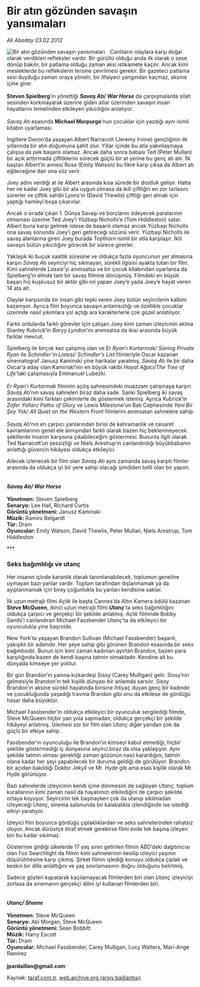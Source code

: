 # Bir atın gözünden savaşın yansımaları 

*Ali Abaday 03.02.2012*

<div class="yazi"><img align="left" alt="Bir atın gözünden savaşın yansımaları " border="0" src="http://www.taraf.com.tr/fotoraflar/makaleler/bir-atin-gozunden-savasin-yansimalari_8442_orijinal.jpg" style="border-right-width:10px; border-color:#FFFFFF"/><p>Canlıların olaylara karşı doğal olarak verdikleri refleksler vardır. Bir gürültü olduğu anda ilk olarak o sese dönüp bakılır, bir patlama olduğu zaman aksi istikamete kaçılır. Ancak kimi mesleklerde bu reflekslerin tersine çevrilmesi gerekir. Bir gazeteci patlama sesi duyduğu zaman oraya yönelir, bir itfaiyeci yangından kaçmaz, aksine içine girer.<br/><br/><b>Steven Spielberg</b>’in yönettiği <b><i>Savaş Atı/ War Horse</i></b> da çarpışmalarda silah sesinden korkmayarak üzerine giden atlar üzerinden savaşın insan hayatlarını temelinden etkileyen yıkıcılığını anlatıyor.<br/><br/><i>Savaş Atı</i> esasında <b>Michael Morpurgo</b>’nun çocuklar için yazdığı aynı isimli kitabın uyarlaması.</p>
<p>İngiltere Devon’da yaşayan Albert Narracott (Jeremy Irvine) gençliğinin ilk yıllarında bir atın doğumuna şahit olur. Yıllar içinde bu atla yakınlaşmaya çalışsa da pek başarılı olamaz. Ancak daha sonra babası Ted (Peter Mullan) bir açık arttırmada çiftliklerini sürecek güçlü bir at yerine bu genç atı alır. İlk baştan Albert’in annesi Rose (Emily Watson) bu fikre karşı çıksa da Albert atı eğiteceğine dair ona söz verir. </p>
<p>Joey adını verdiği at ile Albert arasında kısa sürede bir dostluk gelişir. Hatta her ne kadar Joey gibi bir ata uygun olmasa da ikili çiftliğin en zor tarlasını sürerler ve çiftlik sahibi Lyons’ın (David Thewlis) çiftliği geri almak için yaptığı hamleyi boşa çıkarırlar.</p>
<p>Ancak o sırada çıkan 1. Dünya Savaşı ve borçlarını ödeyecek paralarının olmaması üzerine Ted Joey’i Yüzbaşı Nicholls’e (Tom Hiddleston) satar. Albert buna karşı gelmek istese de başarılı olamaz ancak Yüzbaşı Nicholls ona savaş sonunda Joey’i geri getireceği sözünü verir. Yüzbaşı Nicholls ile savaş alanlarına giren Joey burada Topthorn isimli bir atla karşılaşır. İkili savaşın bütün yıkıcılığını görecek bir sürece girerler.</p>
<p>Yaklaşık iki buçuk saatlik süresine ve oldukça fazla oyuncunun yer almasına karşın <i>Savaş Atı</i> seyirciyi hiç sıkmayan, sürekli ilgisini ayakta tutan bir film. Kimi sahnelerde <i>Lassie</i>’yi anımsatsa ve bir çocuk kitabından uyarlansa da Spielberg’in elinde tam bir savaş filmine dönüşmüş. Filmdeki en büyük başarı hiç kuşkusuz bir aktör gibi rol yapan Joey’e yada Joey’e hayat veren 14 ata ait. </p>
<p>Olaylar karşısında bir insan gibi tepki veren Joey bütün seyircilerin kalbini kazanıyor. Ayrıca film boyunca savaşın anlamsızlığı ve özellikle çocuklar üzerinde nasıl yıkımlara yol açtığı ara karakterlerle çok güzel anlatılıyor. </p>
<p>Farklı ordularda farklı görevler için çalışan Joey kimi zaman izleyicinin aklına Stanley Kubrick’in <i>Baryy Lyndon</i>’ını anımsatsa da ikisi arasında büyük farklar mevcut.</p>
<p>Spielberg ile birçok kez çalışmış olan ve <i>Er Ryan’ı Kurtarmak/ Saving Private Ryan</i> ile <i>Schindler’in Listesi/ Schindler’s List</i> filmleriyle Oscar kazanan sinematograf Janusz Kaminski yine harikalar yaratmış. <i>Savaş Atı</i> ile bir daha Oscar’a aday olan Kaminski’nin en büyük rakibi <i>Hayat Ağacı/The Tree of Life</i>’taki çalışmasıyla Emmanuel Lubezki.<br/><br/><i>Er Ryan’ı Kurtarmak</i> filminin açılış sahnesindeki muazzam çatışmaya karşın <i>Savaş Atı</i>’nın savaş sahneleri biraz daha sade. Sanki Spielberg iki savaş arasındaki kimi farkları çekimlerle de göstermek istemiş. Ayrıca Kubrick’in <i>Zafer Yolları/ Paths of Glory</i> ve Lewis Milestone’un Batı Cephesinde <i>Yeni Bir Şey Yok/ All Quiet on the Western Front</i> filmlerini anımsatan sahnelere sahip.<br/><br/><i>Savaş Atı</i>’nın en çarpıcı yanlarından birisi de kahramanlık ve cesaret kavramlarının genel ele alınışından farklı olarak bazen hiç beklenmeyecek şekillerde insanın karşısına çıkabileceğini göstermesi. Bununla ilgili olarak Ted Narracott’un sessizliği ve Niels Arestrup’ın canlandırdığı büyükbabanın anlattığı güvercin hikâyesi oldukça etkileyici.</p>
<p>Ailecek izlenecek bir film olan <i>Savaş Atı</i> aynı zamanda savaş karşıtı filmler arasında da oldukça iyi bir yere sahip olacağı şimdiden belli olan bir yapım.<br/><br/><b><i><br/>Savaş Atı/ War Horse<br/><br/></i></b><b>Yönetmen:</b> Steven Spielberg<br/><b>Senaryo:</b> Lee Hall, Richard Curtis<br/><b>Görüntü yönetmeni:</b> Janusz Kaminski<br/><b>Müzik:</b> Ramiro Belgardt<br/><b>Tür:</b> Dram<br/><b>Oyuncular:</b> Emily Watson, David Thewlis, Peter Mullan, Niels Arestrup, Tom Hiddleston </p>
<p>***</p>
<h3>Seks bağımlılığı ve utanç</h3>
<p>Her insanın içinde karanlık olarak tanımlanabilecek, toplumun geneline uymayan bazı yanlar vardır. Toplum tarafından dışlanmamak ya da ayıplanmamak için birey çoğunlukla bu yanları kendisine saklar. </p>
<p>İlk uzun metrajlı filmi <i>Açlık</i> ile başta Cannes’da Altın Kamera ödülü kazanan <b>Steve McQueen</b>, ikinci uzun metrajlı filmi <b><i>Utanç</i></b>’ta seks bağımlılığını oldukça çarpıcı ve gerçekçi bir şekilde anlatmış. <i>Açlık</i> filminde Bobby Sands’i canlandıran Michael Fassbender <i>Utanç</i>’ta da etkileyici bir oyunculukla yine başrolde.</p>
<p>New York’ta yaşayan Brandon Sullivan (Michael Fassbender) başarılı, yakışıklı bir adamdır. Her şeye sahip gibi görünen Brandon esasında bir seks bağımlısıdır. Bunun için kimi zaman kadınları ayırtan Brandon, bazen para karşılığında bazen de kendi başına tatmin olmaktadır. Kendine ait bu dünyada kimseye yer yoktur.</p>
<p>Bir gün Brandon’ın yanına kızkardeşi Sissy (Carey Mulligan) gelir. Sissy’nin gelmesiyle Brandon’ın tek kişilik dünyası bir anlamda sarsılır. Sissy Brandon’ın aksine sürekli hayatında birisine ihtiyaç duyan genç bir kadındır ve çocukluğunda yaşadığı travma Brandon gibi onu da etkilese de gördüğü hasar daha büyüktür.</p>
<p>Michael Fassbender’in oldukça etkileyici bir oyunculuk sergilediği filmde, Steve McQueen hiçbir yan yola sapmadan, oldukça gerçekçi bir şekilde hikâyeyi anlatmış. İzlemesi zor bir film olan <i>Utanç</i> diğer yandan çok da güçlü bir etkiye sahip. </p>
<p>Fassbender’ın oyunculuğu ile Brandon’ın kimseyi kabul etmediği, hiçbir şekilde göstermediği iç dünyasına seyirci biraz da olsa yaklaşıyor. Aynı şekilde tatmin olması gerektiği zaman gözünün nasıl karardığını, tatmin olana kadar her şeyi yapabilecek bir duruma geldiği de görülüyor. Brandon bir açıdan bakıldığı Doktor Jekyll ve Mr. Hyde gib ama esas kişilik olarak Mr. Hyde görünüyor.</p>
<p>Bazı sahnelerde izleyicinin kendi içine dönmesini de sağlayan <i>Utanç</i>, toplum kurallarının kimi zaman nasıl da hayatımızı etkilediğini de çarpıcı şekilde ortaya koyuyor. Seyircinin tek başınayken çok da utanıp sıkılmadan izleyeceği <i>Utanç</i>, sinema salonunda bir kalabalıkla izlendiğinde ise istediği etkiyi yaratıyor.</p>
<p>İzleyici film boyunca gördüğü çıplaklıklardan ve seks sahnelerinden rahatsız oluyor. Ancak dürüstçe itiraf etmek gerekirse filmi evde tek başına izleyen biri bu kadar sıkılmaz. </p>
<p>Gösterime girdiği ülkelerde 17 yaş sınırı getirilen filmin ABD’deki dağıtımcısı olan Fox Searchlight da filmin kimi sahnelerinin kesilip izleyici yaşının düşürülmesine karşı çıkmış. Şirket filmin işlediği konuyu oldukça çıplak ve keskin bir dille anlattığını ve yaş sınırlamasının doğru olduğunu belirtmiş.</p>
<p>Sadece gözleri kapatarak kaçılamayacak filmlerden biri olan <i>Utanç</i> izleyiciyi zorlasa da sinemanın gerçekçi dilini iyi kullanan filmlerden biri. <br/><br/><b><i><br/>Utanç/ Shame<br/><br/></i></b><b>Yönetmen:</b> Steve McQueen<br/><b>Senaryo:</b> Abi Morgan, Steve McQueen<br/><b>Görüntü yönetmeni:</b> Sean Bobbitt<br/><b>Müzik:</b> Harry Escott<br/><b>Tür:</b> Dram<br/><b>Oyuncular:</b> Michael Fassbender, Carey Mulligan, Lucy Walters, Mari-Ange Ramirez<br/><br/><b>jpardaillan@gmail.com</b></p>
</div>

Kaynak: [taraf.com.tr](http://www.taraf.com.tr/ali-abaday/makale-bir-atin-gozunden-savasin-yansimalari.htm), [web.archive.org (arşiv bağlantısı)](http://web.archive.org/web/20130623054904/http://www.taraf.com.tr/ali-abaday/makale-bir-atin-gozunden-savasin-yansimalari.htm)
